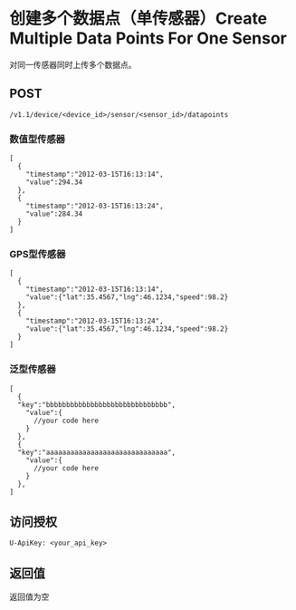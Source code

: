 # 创建多个数据点（单传感器）Create Multiple Data Points For One Sensor

对同一传感器同时上传多个数据点。

## POST

    /v1.1/device/<device_id>/sensor/<sensor_id>/datapoints
### 数值型传感器

    [
      {
        "timestamp":"2012-03-15T16:13:14",
        "value":294.34
      },
      {
        "timestamp":"2012-03-15T16:13:24",
        "value":284.34
      }
    ]
### GPS型传感器

    [
      {
        "timestamp":"2012-03-15T16:13:14",
        "value":{"lat":35.4567,"lng":46.1234,"speed":98.2}
      },
      {
        "timestamp":"2012-03-15T16:13:24",
        "value":{"lat":35.4567,"lng":46.1234,"speed":98.2}
      }
    ]

### 泛型传感器

    [
      {
      "key":"bbbbbbbbbbbbbbbbbbbbbbbbbbbbbb",
        "value":{
          //your code here
        }
      },
      {
      "key":"aaaaaaaaaaaaaaaaaaaaaaaaaaaaaa",
        "value":{
          //your code here
        }
      },
    ]
## 访问授权

    U-ApiKey: <your_api_key>

## 返回值

返回值为空

